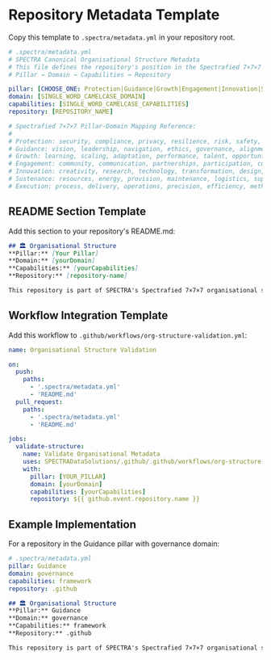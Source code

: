 # Repository Metadata Template

Copy this template to `.spectra/metadata.yml` in your repository root.

```yaml
# .spectra/metadata.yml
# SPECTRA Canonical Organisational Structure Metadata
# This file defines the repository's position in the Spectrafied 7×7×7 hierarchy:
# Pillar → Domain → Capabilities → Repository

pillar: [CHOOSE_ONE: Protection|Guidance|Growth|Engagement|Innovation|Sustenance|Execution]
domain: [SINGLE_WORD_CAMELCASE_DOMAIN]
capabilities: [SINGLE_WORD_CAMELCASE_CAPABILITIES]
repository: [REPOSITORY_NAME]

# Spectrafied 7×7×7 Pillar-Domain Mapping Reference:
# 
# Protection: security, compliance, privacy, resilience, risk, safety, assurance
# Guidance: vision, leadership, navigation, ethics, governance, alignment, decision
# Growth: learning, scaling, adaptation, performance, talent, opportunity, progression
# Engagement: community, communication, partnerships, participation, culture, reputation, inclusion
# Innovation: creativity, research, technology, transformation, design, experimentation, invention
# Sustenance: resources, energy, provision, maintenance, logistics, support, capacity
# Execution: process, delivery, operations, precision, efficiency, method, output
```

## README Section Template

Add this section to your repository's README.md:

```markdown
## 🏛️ Organisational Structure
**Pillar:** [Your Pillar]  
**Domain:** [yourDomain]  
**Capabilities:** [yourCapabilities]  
**Repository:** [repository-name]

This repository is part of SPECTRA's Spectrafied 7×7×7 organisational structure. For more information, see [Canonical Organisational Structure](https://github.com/SPECTRADataSolutions/.github/blob/main/docs/canonicalOrganisationalStructure.md).
```

## Workflow Integration Template

Add this workflow to `.github/workflows/org-structure-validation.yml`:

```yaml
name: Organisational Structure Validation

on:
  push:
    paths:
      - '.spectra/metadata.yml'
      - 'README.md'
  pull_request:
    paths:
      - '.spectra/metadata.yml'
      - 'README.md'

jobs:
  validate-structure:
    name: Validate Organisational Metadata
    uses: SPECTRADataSolutions/.github/.github/workflows/org-structure-validator.yml@main
    with:
      pillar: [YOUR_PILLAR]
      domain: [yourDomain]
      capabilities: [yourCapabilities]
      repository: ${{ github.event.repository.name }}
```

## Example Implementation

For a repository in the Guidance pillar with governance domain:

```yaml
# .spectra/metadata.yml
pillar: Guidance
domain: governance
capabilities: framework
repository: .github
```

```markdown
## 🏛️ Organisational Structure
**Pillar:** Guidance  
**Domain:** governance  
**Capabilities:** framework  
**Repository:** .github

This repository is part of SPECTRA's Spectrafied 7×7×7 organisational structure. For more information, see [Canonical Organisational Structure](https://github.com/SPECTRADataSolutions/.github/blob/main/docs/canonicalOrganisationalStructure.md).
```